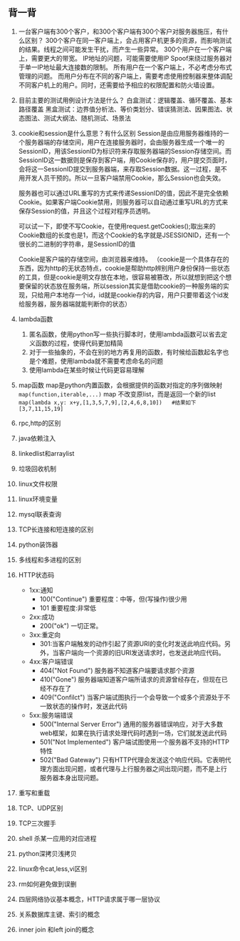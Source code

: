 ##  背一背
1. 一台客户端有300个客户，和300个客户端有300个客户对服务器施压，有什么区别？
    300个客户在同一客户端上，会占用客户机更多的资源，而影响测试的结果。线程之间可能发生干扰，而产生一些异常。
    300个用户在一个客户端上，需要更大的带宽。
    IP地址的问题，可能需要使用IP Spoof来绕过服务器对于单一IP地址最大连接数的限制。
    所有用户在一个客户端上，不必考虑分布式管理的问题。
    而用户分布在不同的客户端上，需要考虑使用控制器来整体调配不同客户机上的用户。同时，还需要给予相应的权限配置和防火墙设置。

2. 目前主要的测试用例设计方法是什么？
    白盒测试：逻辑覆盖、循环覆盖、基本路径覆盖
    黑盒测试：边界值分析法、等价类划分、错误猜测法、因果图法、状态图法、测试大纲法、随机测试、场景法

3. cookie和session是什么意思？有什么区别
    Session是由应用服务器维持的一个服务器端的存储空间，用户在连接服务器时，会由服务器生成一个唯一的SessionID，用该SessionID为标识符来存取服务器端的Session存储空间。而SessionID这一数据则是保存到客户端，用Cookie保存的，用户提交页面时，会将这一SessionID提交到服务器端，来存取Session数据。这一过程，是不用开发人员干预的。所以一旦客户端禁用Cookie，那么Session也会失效。

    服务器也可以通过URL重写的方式来传递SessionID的值，因此不是完全依赖Cookie。如果客户端Cookie禁用，则服务器可以自动通过重写URL的方式来保存Session的值，并且这个过程对程序员透明。

    可以试一下，即使不写Cookie，在使用request.getCookies();取出来的Cookie数组的长度也是1，而这个Cookie的名字就是JSESSIONID，还有一个很长的二进制的字符串，是SessionID的值

    Cookie是客户端的存储空间，由浏览器来维持。
    （cookie是一个具体存在的东西，因为http的无状态特点，cookie是帮助http辨别用户身份保持一些状态的工具，但是cookie是明文存放在本地，很容易被篡改，所以就想到把这个想要保留的状态放在服务端，所以session其实是借助cookie的一种服务端的实现，只给用户本地存一个id，id就是cookie存的内容，用户只要带着这个id发给服务器，服务器端就能判断你的状态）

4. lambda函数
    1. 匿名函数，使用python写一些执行脚本时，使用lambda函数可以省去定义函数的过程，使得代码更加精简
    2. 对于一些抽象的，不会在别的地方再复用的函数，有时候给函数起名字也是个难题，使用lambda就不需要考虑命名的问题
    3. 使用lambda在某些时候让代码更容易理解

5. map函数
    map是python内置函数，会根据提供的函数对指定的序列做映射
    ` map(function,iterable,...) `
    map 不改变原list，而是返回一个新的list
    ` map(lambda x,y: x+y,[1,3,5,7,9],[2,4,6,8,10])  
     #结果如下
     [3,7,11,15,19]
    `
    
6. rpc,http的区别

7. java依赖注入

8. linkedlist和arraylist

9. 垃圾回收机制

10. linux文件权限

11. linux环境变量

12. mysql联表查询

13. TCP长连接和短连接的区别

14. python装饰器

15. 多线程和多进程的区别

16. HTTP状态码
    - 1xx:通知
        - 100("Continue")  重要程度：中等，但(写操作)很少用
        - 101  重要程度:非常低
    - 2xx:成功
        - 200("ok") 一切正常。
    - 3xx:重定向
        - 301:当客户端触发的动作引起了资源URI的变化时发送此响应代码。另外，当客户端向一个资源的旧URI发送请求时，也发送此响应代码。
    - 4xx:客户端错误
        - 404("Not Found") 服务器不知道客户端要请求那个资源
        - 410("Gone") 服务器端知道客户端所请求的资源曾经存在，但现在已经不存在了
        - 409("Confilct") 当客户端试图执行一个会导致一个或多个资源处于不一致状态的操作时，发送此代码
    - 5xx:服务端错误
        - 500("Internal Server Error") 通用的服务器错误响应，对于大多数web框架，如果在执行请求处理代码时遇到一场，它们就发送此代码
        - 501("Not Implemented") 客户端试图使用一个服务器不支持的HTTP特性
        - 502("Bad Gateway") 只有HTTP代理会发送这个响应代码。它表明代理方面出现问题，或者代理与上行服务器之间出现问题，而不是上行服务器本身出现问题。

17. 重写和重载

18. TCP、UDP区别  
    ![]()
     


19. TCP三次握手

20. shell 杀某一应用的对应进程

21. python深拷贝浅拷贝

22. linux命令cat,less,vi区别

23. rm如何避免做到误删

24. 四层网络协议基本概念，HTTP请求属于哪一层协议

25. 关系数据库主键、索引的概念

26. inner join 和left join的概念

